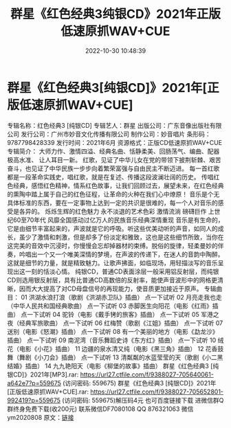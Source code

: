 ﻿---
title: 群星《红色经典3纯银CD》2021年正版低速原抓WAV+CUE
date: 2022-10-30 10:48:39
categories: 新碟专辑、稀有等精品
tags: 华语中文
---
# 群星《红色经典3[纯银CD]》2021年[正版低速原抓WAV+CUE]

专辑名称：红色经典3 [纯银CD]
专辑艺人：群星
出版公司：广东音像出版社有限公司
发行公司：广州市妙音文化传播有限公司
制作公司：妙音唱片
条形码：9787798428339
发行时间：2021年6月
资源格式：正版CD低速原抓WAV+CUE
专辑简介：
大师力作、激情四溢、经典名曲、恬静柔美、回肠荡气、编曲、配器极高水准、 让人耳目一新。
红歌，见证了中华儿女在党的带领下披荆斩棘、艰苦奋斗，也见证了中华民族一步步向着繁荣富强与自由民主不断迈进。
每一首红歌都是一段革命实践史，唱红歌，就是在复述、传播这段波澜壮阔的历史。
传唱红色经典，感悟红色精神，情系红色故事，让我们回顾过去，展望未来，在红色经典的熏陶中踏上属于自己的红色征程，让革命的火种在我们心中燎原！
音乐是个无具体标准的东西，要在一定事物上达到一定的共识是很难的，每一个人对音乐的感受是各异的。
烁烁生辉的红色魅力 永不淡退的艺术色彩 激情流淌 磅礴巨作 上世纪60至70年代
风靡全国感动过亿万人的民族音乐经典深情重现
音乐是有生命的，它是由细节丰富起来的，声波就是它的呼吸。听这些优美动听的声音，如同人的成长，虽少了激情和刺激，但是却多了份淡定和雅致，这也是这些细节所致，当你在这完美的音效中沉浸时，你慢慢会忘却掉器材的束缚。脱俗的旋律，轻柔曼妙的伴奏，吟唱出一个又一个唯美深情的梦境，在声波的传递下，在迷人的音韵中陶醉。
这就是细节的力量，就是精致魅力。让歌声拂面，如临现场，用轻描淡写的音乐呈现出这一刻的恬淡心情。
纯银CD，普通CD表面涂层一般采用铝反射层，而纯银CD则选用银反射层，具有比普通CD高数倍的反射率，能使声音波形中的网格更清晰，因而大大提高了对CD母盘信号的再现能力，使音质更加接近于原声。
专辑曲目：
01 洪湖水浪打浪（歌剧《洪湖赤卫队》插曲）
点一下试听
02 月亮走我也走（中华人民共和国经典歌曲）
点一下试听
03 赤脚医生向阳花（电影《红雨》插曲）
点一下试听
04 驼铃（电影《戴手铐的旅客》插曲）
点一下试听
05 军港之夜（经典军旅歌曲）
点一下试听
06 红梅赞（歌剧《江姐》插曲）
点一下试听
07 送别（电影《怒潮》插曲）
点一下试听
08 有一个美丽的地方（电影《勐龙沙》插曲）
点一下试听
09 南泥湾（音乐舞蹈史诗《东方红》插曲）
点一下试听
10 绒花（电影《小花》插曲）
11 边疆的泉水清又纯（电影《黑三角》插曲）
12 花香鼓舞（舞剧《小刀会》插曲）
点一下试听
13 清粼粼的水蓝莹莹的天（歌剧《小二黑结婚》插曲）
14 九九艳阳天（电影《柳堡的故事》插曲）
群星《红色经典3 [纯银CD]》2021年[MP3].rar: https://url27.ctfile.com/f/9388027-705640061-a642e7?p=559675
(访问密码: 559675)
群星《红色经典3 [纯银CD]》2021年[正版低速原抓WAV+CUE].rar: https://url27.ctfile.com/f/9388027-705652801-992419?p=559675
(访问密码: 559675)解压码4元
也可百度链接下载
进微信群Q群终身免费下载(收200元)
联系微信DF7080108 QQ 876321063
微信ym2020808
原文：[链接](https://blog.sina.com.cn/s/blog_1647c7e760103102i.html)